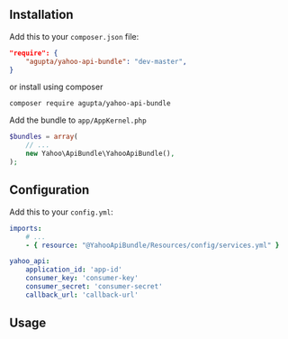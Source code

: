 Installation
------------

Add this to your `composer.json` file:

```json
"require": {
	"agupta/yahoo-api-bundle": "dev-master",
}
```

or install using composer

```composer
composer require agupta/yahoo-api-bundle
```

Add the bundle to `app/AppKernel.php`

```php
$bundles = array(
	// ...
	new Yahoo\ApiBundle\YahooApiBundle(),
);
```

Configuration
-------------

Add this to your `config.yml`:

```yaml
imports:
    # ...
    - { resource: "@YahooApiBundle/Resources/config/services.yml" }
```

```yaml
yahoo_api:
    application_id: 'app-id'
    consumer_key: 'consumer-key'
    consumer_secret: 'consumer-secret'
    callback_url: 'callback-url'
```

Usage
-----